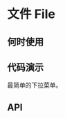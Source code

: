 # 文件 File

## 何时使用

## 代码演示

<nt-example>
  <nt-example-showcase>
    <example-file-basic></example-file-basic>
  </nt-example-showcase>
  <nt-example-legend title="基本">最简单的下拉菜单。</nt-example-legend>
  <nt-example-code [code]="basicCode"></nt-example-code>
</nt-example>

## API
